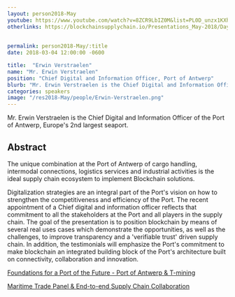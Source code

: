 ```yaml
---
layout: person2018-May
youtube: https://www.youtube.com/watch?v=8ZCR9LbIZ0M&list=PL0D_unzx1KXhvrIzPl1j0mrihgq44nGOh&index=5&t=0s
otherlinks: https://blockchainsupplychain.io/Presentations_May-2018/Day-1/01_Port-of-Antwerp_Erwin-Verstraelen_Houston.TX_XChain2_May-2018_Houston.TX_Blockchain-as-Part-of-the-Digital-Strategy_Public-version.pdf
      
      
permalink: person2018-May/:title
date: 2018-03-04 12:00:00 -0600

title:  "Erwin Verstraelen"
name: "Mr. Erwin Verstraelen"
position: "Chief Digital and Information Officer, Port of Antwerp"
blurb: "Mr. Erwin Verstraelen is the Chief Digital and Information Officer of the Port of Antwerp, Europe's 2nd largest seaport."
categories: speakers
image: "/res2018-May/people/Erwin-Verstraelen.png"
---
```

Mr. Erwin Verstraelen is the Chief Digital and Information Officer of the Port of Antwerp, Europe's 2nd largest seaport.

## Abstract
The unique combination at the Port of Antwerp of cargo handling, intermodal connections, logistics services and industrial activities is the ideal supply chain ecosystem to implement Blockchain solutions. 

Digitalization strategies are an integral part of the Port's vision on how to strengthen the competitiveness and efficiency of the Port. The recent appointment of a Chief digital and information officer reflects that commitment  to all the stakeholders at the Port  and all players in the supply chain. The goal of the presentation is to position blockchain by means of several real uses cases which demonstrate the opportunities, as well as the challenges, to improve transparency and a 'verifiable trust' driven supply chain. In addition, the testimonials will emphasize the Port's commitment to make blockchain an integrated building block of the Port's architecture built on connectivity, collaboration and innovation.

<a href="https://www.youtube.com/watch?v=8ZCR9LbIZ0M&list=PL0D_unzx1KXhvrIzPl1j0mrihgq44nGOh&index=5&t=0s">Foundations for a Port of the Future - Port of Antwerp & T-mining

<a href="https://www.youtube.com/watch?v=r3upez_owmA&list=PL0D_unzx1KXhvrIzPl1j0mrihgq44nGOh&index=9&t=14s">Maritime Trade Panel & End-to-end Supply Chain Collaboration
